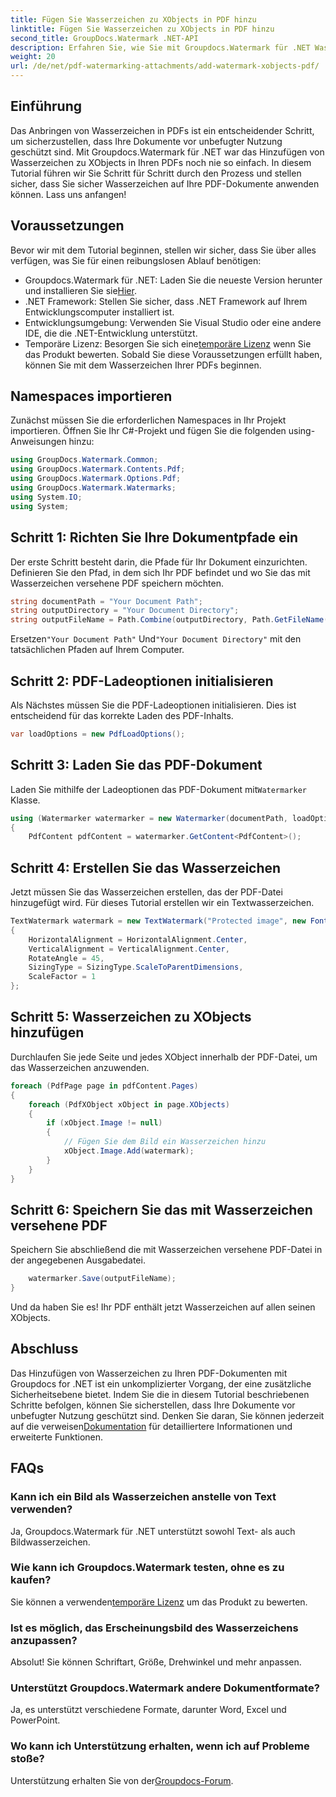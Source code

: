 ```yaml
---
title: Fügen Sie Wasserzeichen zu XObjects in PDF hinzu
linktitle: Fügen Sie Wasserzeichen zu XObjects in PDF hinzu
second_title: GroupDocs.Watermark .NET-API
description: Erfahren Sie, wie Sie mit Groupdocs.Watermark für .NET Wasserzeichen zu XObjects in PDF hinzufügen. Befolgen Sie unsere Schritt-für-Schritt-Anleitung für eine einfache Implementierung.
weight: 20
url: /de/net/pdf-watermarking-attachments/add-watermark-xobjects-pdf/
---
```

## Einführung
Das Anbringen von Wasserzeichen in PDFs ist ein entscheidender Schritt, um sicherzustellen, dass Ihre Dokumente vor unbefugter Nutzung geschützt sind. Mit Groupdocs.Watermark für .NET war das Hinzufügen von Wasserzeichen zu XObjects in Ihren PDFs noch nie so einfach. In diesem Tutorial führen wir Sie Schritt für Schritt durch den Prozess und stellen sicher, dass Sie sicher Wasserzeichen auf Ihre PDF-Dokumente anwenden können. Lass uns anfangen!
## Voraussetzungen
Bevor wir mit dem Tutorial beginnen, stellen wir sicher, dass Sie über alles verfügen, was Sie für einen reibungslosen Ablauf benötigen:
-  Groupdocs.Watermark für .NET: Laden Sie die neueste Version herunter und installieren Sie sie[Hier](https://releases.groupdocs.com/Watermark/net/).
- .NET Framework: Stellen Sie sicher, dass .NET Framework auf Ihrem Entwicklungscomputer installiert ist.
- Entwicklungsumgebung: Verwenden Sie Visual Studio oder eine andere IDE, die die .NET-Entwicklung unterstützt.
-  Temporäre Lizenz: Besorgen Sie sich eine[temporäre Lizenz](https://purchase.groupdocs.com/temporary-license/) wenn Sie das Produkt bewerten.
Sobald Sie diese Voraussetzungen erfüllt haben, können Sie mit dem Wasserzeichen Ihrer PDFs beginnen.
## Namespaces importieren
Zunächst müssen Sie die erforderlichen Namespaces in Ihr Projekt importieren. Öffnen Sie Ihr C#-Projekt und fügen Sie die folgenden using-Anweisungen hinzu:
```csharp
using GroupDocs.Watermark.Common;
using GroupDocs.Watermark.Contents.Pdf;
using GroupDocs.Watermark.Options.Pdf;
using GroupDocs.Watermark.Watermarks;
using System.IO;
using System;
```
## Schritt 1: Richten Sie Ihre Dokumentpfade ein
Der erste Schritt besteht darin, die Pfade für Ihr Dokument einzurichten. Definieren Sie den Pfad, in dem sich Ihr PDF befindet und wo Sie das mit Wasserzeichen versehene PDF speichern möchten.
```csharp
string documentPath = "Your Document Path";
string outputDirectory = "Your Document Directory";
string outputFileName = Path.Combine(outputDirectory, Path.GetFileName(documentPath));
```
 Ersetzen`"Your Document Path"` Und`"Your Document Directory"` mit den tatsächlichen Pfaden auf Ihrem Computer.
## Schritt 2: PDF-Ladeoptionen initialisieren
Als Nächstes müssen Sie die PDF-Ladeoptionen initialisieren. Dies ist entscheidend für das korrekte Laden des PDF-Inhalts.
```csharp
var loadOptions = new PdfLoadOptions();
```
## Schritt 3: Laden Sie das PDF-Dokument
Laden Sie mithilfe der Ladeoptionen das PDF-Dokument mit`Watermarker` Klasse.
```csharp
using (Watermarker watermarker = new Watermarker(documentPath, loadOptions))
{
    PdfContent pdfContent = watermarker.GetContent<PdfContent>();
```
## Schritt 4: Erstellen Sie das Wasserzeichen
Jetzt müssen Sie das Wasserzeichen erstellen, das der PDF-Datei hinzugefügt wird. Für dieses Tutorial erstellen wir ein Textwasserzeichen.
```csharp
TextWatermark watermark = new TextWatermark("Protected image", new Font("Arial", 8))
{
    HorizontalAlignment = HorizontalAlignment.Center,
    VerticalAlignment = VerticalAlignment.Center,
    RotateAngle = 45,
    SizingType = SizingType.ScaleToParentDimensions,
    ScaleFactor = 1
};
```
## Schritt 5: Wasserzeichen zu XObjects hinzufügen
Durchlaufen Sie jede Seite und jedes XObject innerhalb der PDF-Datei, um das Wasserzeichen anzuwenden.
```csharp
foreach (PdfPage page in pdfContent.Pages)
{
    foreach (PdfXObject xObject in page.XObjects)
    {
        if (xObject.Image != null)
        {
            // Fügen Sie dem Bild ein Wasserzeichen hinzu
            xObject.Image.Add(watermark);
        }
    }
}
```
## Schritt 6: Speichern Sie das mit Wasserzeichen versehene PDF
Speichern Sie abschließend die mit Wasserzeichen versehene PDF-Datei in der angegebenen Ausgabedatei.
```csharp
    watermarker.Save(outputFileName);
}
```
Und da haben Sie es! Ihr PDF enthält jetzt Wasserzeichen auf allen seinen XObjects.
## Abschluss
 Das Hinzufügen von Wasserzeichen zu Ihren PDF-Dokumenten mit Groupdocs for .NET ist ein unkomplizierter Vorgang, der eine zusätzliche Sicherheitsebene bietet. Indem Sie die in diesem Tutorial beschriebenen Schritte befolgen, können Sie sicherstellen, dass Ihre Dokumente vor unbefugter Nutzung geschützt sind. Denken Sie daran, Sie können jederzeit auf die verweisen[Dokumentation](https://tutorials.groupdocs.com/Watermark/net/) für detailliertere Informationen und erweiterte Funktionen.
## FAQs
### Kann ich ein Bild als Wasserzeichen anstelle von Text verwenden?
Ja, Groupdocs.Watermark für .NET unterstützt sowohl Text- als auch Bildwasserzeichen.
### Wie kann ich Groupdocs.Watermark testen, ohne es zu kaufen?
 Sie können a verwenden[temporäre Lizenz](https://purchase.groupdocs.com/temporary-license/) um das Produkt zu bewerten.
### Ist es möglich, das Erscheinungsbild des Wasserzeichens anzupassen?
Absolut! Sie können Schriftart, Größe, Drehwinkel und mehr anpassen.
### Unterstützt Groupdocs.Watermark andere Dokumentformate?
Ja, es unterstützt verschiedene Formate, darunter Word, Excel und PowerPoint.
### Wo kann ich Unterstützung erhalten, wenn ich auf Probleme stoße?
 Unterstützung erhalten Sie von der[Groupdocs-Forum](https://forum.groupdocs.com/c/watermark/19).